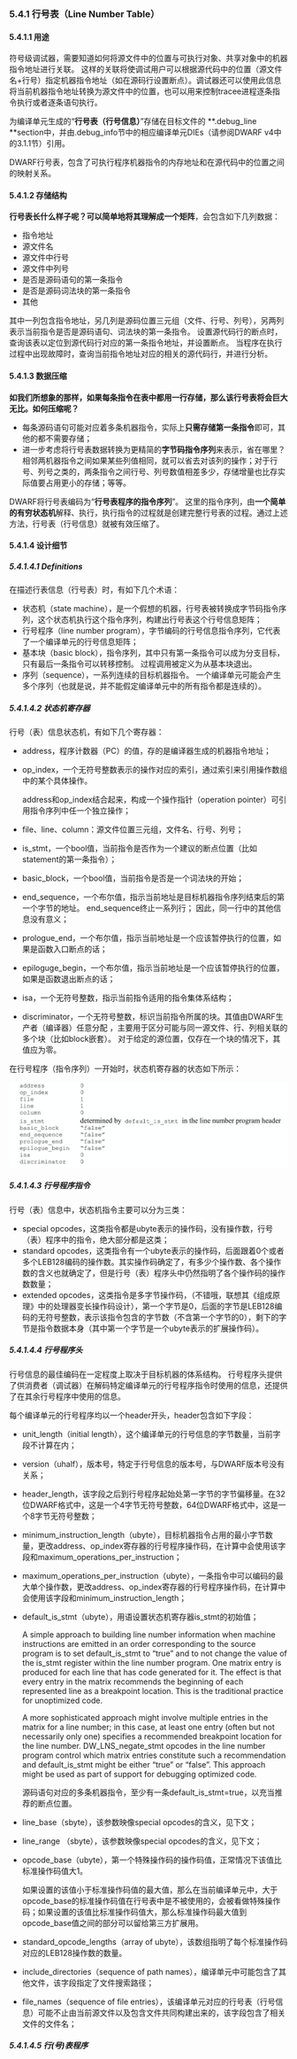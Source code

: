 ### 5.4.1 行号表（Line Number Table）

#### 5.4.1.1 用途

符号级调试器，需要知道如何将源文件中的位置与可执行对象、共享对象中的机器指令地址进行关联。 这样的关联将使调试用户可以根据源代码中的位置（源文件名+行号）指定机器指令地址（如在源码行设置断点）。调试器还可以使用此信息将当前机器指令地址转换为源文件中的位置，也可以用来控制tracee进程逐条指令执行或者逐条语句执行。

为编译单元生成的“**行号表（行号信息）**”存储在目标文件的 **.debug_line **section中，并由.debug_info节中的相应编译单元DIEs（请参阅DWARF v4中的3.1.1节）引用。

DWARF行号表，包含了可执行程序机器指令的内存地址和在源代码中的位置之间的映射关系。

#### 5.4.1.2 存储结构

**行号表长什么样子呢？可以简单地将其理解成一个矩阵**，会包含如下几列数据：

- 指令地址
- 源文件名
- 源文件中行号
- 源文件中列号
- 是否是源码语句的第一条指令
- 是否是源码词法块的第一条指令
- 其他

其中一列包含指令地址，另几列是源码位置三元组（文件、行号、列号），另两列表示当前指令是否是源码语句、词法块的第一条指令。 设置源代码行的断点时，查询该表以定位到源代码行对应的第一条指令地址，并设置断点。 当程序在执行过程中出现故障时，查询当前指令地址对应的相关的源代码行，并进行分析。

#### 5.4.1.3 数据压缩

**如我们所想象的那样，如果每条指令在表中都用一行存储，那么该行号表将会巨大无比。如何压缩呢？**

- 每条源码语句可能对应着多条机器指令，实际上**只需存储第一条指令**即可，其他的都不需要存储；
- 进一步考虑将行号表数据转换为更精简的**字节码指令序列**来表示，省在哪里？相邻两机器指令之间如果某些列值相同，就可以省去对该列的操作；对于行号、列号之类的，两条指令之间行号、列号数值相差多少，存储增量也比存实际值要占用更小的存储；等等。

DWARF将行号表编码为“**行号表程序的指令序列**”。 这里的指令序列，由**一个简单的有穷状态机**解释、执行，执行指令的过程就是创建完整行号表的过程。通过上述方法，行号表（行号信息）就被有效压缩了。

#### 5.4.1.4 设计细节

##### 5.4.1.4.1 Definitions

在描述行表信息（行号表）时，有如下几个术语：

- 状态机（state machine），是一个假想的机器，行号表被转换成字节码指令序列，这个状态机执行这个指令序列，构建出行号表这个行号信息矩阵；
- 行号程序（line number program），字节编码的行号信息指令序列，它代表了一个编译单元的行号信息矩阵；
- 基本块（basic block），指令序列，其中只有第一条指令可以成为分支目标，只有最后一条指令可以转移控制。 过程调用被定义为从基本块退出。
- 序列（sequence），一系列连续的目标机器指令。 一个编译单元可能会产生多个序列（也就是说，并不能假定编译单元中的所有指令都是连续的）。

##### 5.4.1.4.2 状态机寄存器

行号（表）信息状态机，有如下几个寄存器：

- address，程序计数器（PC）的值，存的是编译器生成的机器指令地址；

- op_index，一个无符号整数表示的操作对应的索引，通过索引来引用操作数组中的某个具体操作。

  address和op_index结合起来，构成一个操作指针（operation pointer）可引用指令序列中任一个独立操作；

- file、line、column：源文件位置三元组，文件名、行号、列号；

- is_stmt，一个bool值，当前指令是否作为一个建议的断点位置（比如statement的第一条指令）；

- basic_block，一个bool值，当前指令是否是一个词法块的开始；

- end_sequence，一个布尔值，指示当前地址是目标机器指令序列结束后的第一个字节的地址。 end_sequence终止一系列行； 因此，同一行中的其他信息没有意义；

- prologue_end，一个布尔值，指示当前地址是一个应该暂停执行的位置，如果是函数入口断点的话；

- epiloguge_begin，一个布尔值，指示当前地址是一个应该暂停执行的位置，如果是函数退出断点的话；

- isa，一个无符号整数，指示当前指令适用的指令集体系结构；

- discriminator，一个无符号整数，标识当前指令所属的块。其值由DWARF生产者（编译器）任意分配
  ，主要用于区分可能与同一源文件、行、列相关联的多个块（比如block嵌套）。 对于给定的源位置，仅存在一个块的情况下，其值应为零。

在行号程序（指令序列）一开始时，状态机寄存器的状态如下所示：

![image-20191222182516621](assets/image-20191222182516621.png)

##### 5.4.1.4.3 行号程序指令

行号（表）信息中，状态机指令主要可以分为三类：

- special opcodes，这类指令都是ubyte表示的操作码，没有操作数，行号（表）程序中的指令，绝大部分都是这类；
- standard opcodes，这类指令有一个ubyte表示的操作码，后面跟着0个或者多个LEB128编码的操作数。其实操作码确定了，有多少个操作数、各个操作数的含义也就确定了，但是行号（表）程序头中仍然指明了各个操作码的操作数数量；
- extended opcodes，这类指令是多字节操作码，（不错哦，联想其《组成原理》中的处理器变长操作码设计），第一个字节是0，后面的字节是LEB128编码的无符号整数，表示该指令包含的字节数（不含第一个字节的0），剩下的字节是指令数据本身（其中第一个字节是一个ubyte表示的扩展操作码）。

##### 5.4.1.4.4 行号程序头

行号信息的最佳编码在一定程度上取决于目标机器的体系结构。 行号程序头提供了供消费者（调试器）在解码特定编译单元的行号程序指令时使用的信息，还提供了在其余行号程序中使用的信息。

每个编译单元的行号程序均以一个header开头，header包含如下字段：

- unit_length（initial length），这个编译单元的行号信息的字节数量，当前字段不计算在内；

- version（uhalf），版本号，特定于行号信息的版本号，与DWARF版本号没有关系；

- header_length，该字段之后到行号程序起始处第一字节的字节偏移量。在32位DWARF格式中，这是一个4字节无符号整数，64位DWARF格式中，这是一个8字节无符号整数；

- minimum_instruction_length（ubyte），目标机器指令占用的最小字节数量，更改address、op_index寄存器的行号程序操作码，在计算中会使用该字段和maximum_operations_per_instruction；

- maximum_operations_per_instruction（ubyte），一条指令中可以编码的最大单个操作数，更改address、op_index寄存器的行号程序操作码，在计算中会使用该字段和minimum_instruction_length；

- default_is_stmt（ubyte），用语设置状态机寄存器is_stmt的初始值；

  A simple approach to building line number information when machine instructions are emitted in an order corresponding to the source program is to set default_is_stmt to “true” and to not change the value of the is_stmt register within the line number program. One matrix entry is produced for each line that has code generated for it. The effect is that every entry in the matrix recommends the beginning of each represented line as a breakpoint location. This is the traditional practice for unoptimized code.

  A more sophisticated approach might involve multiple entries in the matrix for a line number; in this case, at least one entry (often but not necessarily only one) specifies a recommended breakpoint location for the line number. DW_LNS_negate_stmt opcodes in the line number program control which matrix entries constitute such a recommendation and default_is_stmt might be either “true” or “false”. This approach might be used as part of support for debugging optimized code.

  源码语句对应的多条机器指令，至少有一条default_is_stmt=true，以充当推荐的断点位置。

- line_base（sbyte），该参数映像special opcodes的含义，见下文；

- line_range （sbyte），该参数映像special opcodes的含义，见下文；

- opcode_base（ubyte），第一个特殊操作码的操作码值，正常情况下该值比标准操作码值大1。

  如果设置的该值小于标准操作码值的最大值，那么在当前编译单元中，大于opcode_base的标准操作码值在行号表中是不被使用的，会被看做特殊操作码；如果设置的该值比标准操作码值大，那么标准操作码最大值到opcode_base值之间的部分可以留给第三方扩展用。

- standard_opcode_lengths（array of ubyte），该数组指明了每个标准操作码对应的LEB128操作数的数量。

- include_directories（sequence of path names），编译单元中可能包含了其他文件，该字段指定了文件搜索路径；

- file_names（sequence of file entries），该编译单元对应的行号表（行号信息）可能不止由当前源文件以及包含文件共同构建出来的，该字段包含了相关文件的文件名；

##### 5.4.1.4.5 行(号)表程序

